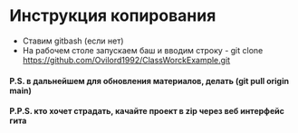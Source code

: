 # Инструкция копирования

- Ставим gitbash (если нет)
- На рабочем столе запускаем баш и вводим строку - 
git clone https://github.com/Ovilord1992/ClassWorckExample.git

#### P.S. в дальнейшем для обновления материалов, делать (git pull origin main)
#### P.P.S. кто хочет страдать, качайте проект в zip через веб интерфейс гита